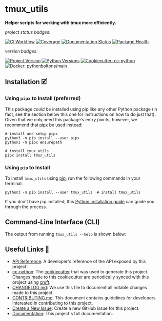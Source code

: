 # tmux_utils

**Helper scripts for working with tmux more efficiently.**

_project status badges:_

[![CI Workflow](https://github.com/bbugyi200/tmux-utils/actions/workflows/ci.yml/badge.svg)](https://github.com/bbugyi200/tmux-utils/actions/workflows/ci.yml)
[![Coverage](https://codecov.io/gh/bbugyi200/tmux-utils/branch/master/graph/badge.svg)](https://codecov.io/gh/bbugyi200/tmux-utils)
[![Documentation Status](https://readthedocs.org/projects/tmux_utils/badge/?version=latest)](https://tmux_utils.readthedocs.io/en/latest/?badge=latest)
[![Package Health](https://snyk.io/advisor/python/tmux_utils/badge.svg)](https://snyk.io/advisor/python/tmux_utils)

_version badges:_

[![Project Version](https://img.shields.io/pypi/v/tmux_utils)](https://pypi.org/project/tmux_utils/)
[![Python Versions](https://img.shields.io/pypi/pyversions/tmux_utils)](https://pypi.org/project/tmux_utils/)
[![Cookiecutter: cc-python](https://img.shields.io/static/v1?label=cc-python&message=2022.01.04&color=d4aa00&logo=cookiecutter&logoColor=d4aa00)](https://github.com/python-boltons/cc-python)
[![Docker: pythonboltons/main](https://img.shields.io/static/v1?label=pythonboltons%20%2F%20main&message=2021.12.22&color=8ec4ad&logo=docker&logoColor=8ec4ad)](https://github.com/python-boltons/docker-python)


## Installation 🗹

### Using `pipx` to Install (preferred)

This package _could_ be installed using pip like any other Python package (in
fact, see the section below this one for instructions on how to do just that).
Given that we only need this package's entry points, however, we recommend that
[pipx][11] be used instead:

```shell
# install and setup pipx
python3 -m pip install --user pipx
python3 -m pipx ensurepath

# install tmux_utils
pipx install tmux_utils
```

### Using `pip` to Install

To install `tmux_utils` using [pip][9], run the following
commands in your terminal:

``` shell
python3 -m pip install --user tmux_utils  # install tmux_utils
```

If you don't have pip installed, this [Python installation guide][10] can guide
you through the process.


## Command-Line Interface (CLI)

The output from running `tmux_utils --help` is shown below:

<!-- [[[[[kooky.cog
import subprocess

popen = subprocess.Popen(["tmux_utils", "--help"], stdout=subprocess.PIPE)
stdout, _ = popen.communicate()
print("```", stdout.decode().strip(), "```", sep="\n")
]]]]] -->
<!-- [[[[[end]]]]] -->

<!-- [[[[[kooky.cog
from pathlib import Path

lines = Path("./docs/design/design.md").read_text().split("\n")
if any(L.strip() for L in lines):
    fixed_lines = [L.replace("(.", "(./docs/design") if L.startswith("![") else L for L in lines]
    print("## Design Diagrams\n")
    print("\n".join(fixed_lines))
]]]]] -->
<!-- [[[[[end]]]]] -->


## Useful Links 🔗

* [API Reference][3]: A developer's reference of the API exposed by this
  project.
* [cc-python][4]: The [cookiecutter][5] that was used to generate this project.
  Changes made to this cookiecutter are periodically synced with this project
  using [cruft][12].
* [CHANGELOG.md][2]: We use this file to document all notable changes made to
  this project.
* [CONTRIBUTING.md][7]: This document contains guidelines for developers
  interested in contributing to this project.
* [Create a New Issue][13]: Create a new GitHub issue for this project.
* [Documentation][1]: This project's full documentation.


[1]: https://tmux_utils.readthedocs.io/en/latest
[2]: https://github.com/bbugyi200/tmux-utils/blob/master/CHANGELOG.md
[3]: https://tmux_utils.readthedocs.io/en/latest/modules.html
[4]: https://github.com/python-boltons/cc-python
[5]: https://github.com/cookiecutter/cookiecutter
[6]: https://docs.readthedocs.io/en/stable/
[7]: https://github.com/bbugyi200/tmux-utils/blob/master/CONTRIBUTING.md
[8]: https://github.com/bbugyi200/tmux-utils
[9]: https://pip.pypa.io
[10]: http://docs.python-guide.org/en/latest/starting/installation/
[11]: https://github.com/pypa/pipx
[12]: https://github.com/cruft/cruft
[13]: https://github.com/bbugyi200/tmux-utils/issues/new/choose
